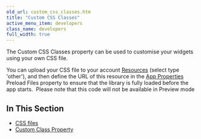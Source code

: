 ```yaml
---
old_url: custom_css_classes.htm
title: "Custom CSS Classes"
active_menu_item: developers
class_name: developers
full_width: true
---
```



The Custom CSS Classes property can be used to customise your widgets using your own CSS file.

You can upload your CSS file to your account [Resources](/developers/documentation/product-guide/the-console/console-tabs/resources) (select type 'other'), and then define the URL of this resource in the [App Properties](/developers/documentation/product-guide/widget-properties-events/app-properties) Preload Files property to ensure that the library is fully loaded before the app starts.  Please note that this code will not be available in Preview mode

## In This Section

 - [CSS files](/developers/documentation/product-guide/advanced-features/custom-css-classes/css-files)
 - [Custom Class Property](/developers/documentation/product-guide/advanced-features/custom-css-classes/custom-class)

